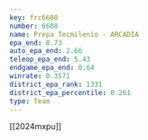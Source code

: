 ```yaml
---
key: frc6608
number: 6608
name: Prepa Tecmilenio - ARCADIA
epa_end: 8.73
auto_epa_end: 2.66
teleop_epa_end: 5.43
endgame_epa_end: 0.64
winrate: 0.3571
district_epa_rank: 1331
district_epa_percentile: 0.261
type: Team
---
```

[[2024mxpu]]
